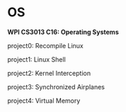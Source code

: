 # OS
<b>WPI CS3013 C16: Operating Systems</b>

project0: Recompile Linux

project1: Linux Shell

project2: Kernel Interception

project3: Synchronized Airplanes

project4: Virtual Memory
